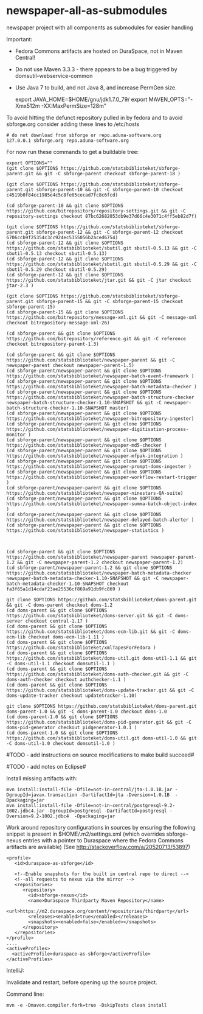 # newspaper-all-as-submodules
newspaper project with all components as submodules for easier handling

Important:

* Fedora Commons artifacts are hosted on DuraSpace, not in Maven Central!
* Do not use Maven 3.3.3 - there appears to be a bug triggered by domsutil-webservice-common
* Use Java 7 to build, and not Java 8, and increase PermGen size.

    export JAVA_HOME=$HOME/gnu/jdk1.7.0_79/
    export MAVEN_OPTS="-Xmx512m -XX:MaxPermSize=128m"


To avoid hitting the defunct repository pulled in by fedora and to avoid sbforge.org consider
adding these lines to /etc/hosts

    # do not download from sbforge or repo.aduna-software.org
    127.0.0.1 sbforge.org repo.aduna-software.org

For now run these commands to get a buildable tree:

    export OPTIONS=""
    (git clone $OPTIONS https://github.com/statsbiblioteket/sbforge-parent.git && git -C sbforge-parent checkout sbforge-parent-18 )

    (git clone $OPTIONS https://github.com/statsbiblioteket/sbforge-parent.git sbforge-parent-10 && git -C sbforge-parent-10 checkout c4519b0f84cc1985e4c5c8fe05cecad7fc8c6fcd)
 
    (cd sbforge-parent-10 && git clone $OPTIONS https://github.com/bitrepository/repository-settings.git && git -C repository-settings checkout 87bc62682053db9e37d66c4e3071c4ff5eb82d7f)

    (git clone $OPTIONS https://github.com/statsbiblioteket/sbforge-parent.git sbforge-parent-12 && git -C sbforge-parent-12 checkout 6706ccb9f25354c3cc924ec5355056b2aced6754)
    (cd sbforge-parent-12 && git clone $OPTIONS https://github.com/statsbiblioteket/sbutil.git sbutil-0.5.13 && git -C sbutil-0.5.13 checkout sbutil-0.5.13)
    (cd sbforge-parent-12 && git clone $OPTIONS https://github.com/statsbiblioteket/sbutil.git sbutil-0.5.29 && git -C sbutil-0.5.29 checkout sbutil-0.5.29)
    (cd sbforge-parent-12 && git clone $OPTIONS https://github.com/statsbiblioteket/jtar.git && git -C jtar checkout jtar-2.3 )

    (git clone $OPTIONS https://github.com/statsbiblioteket/sbforge-parent.git sbforge-parent-15 && git -C sbforge-parent-15 checkout sbforge-parent-15)
    (cd sbforge-parent-15 && git clone $OPTIONS https://github.com/bitrepository/message-xml.git && git -C message-xml checkout bitrepository-message-xml-26)

    (cd sbforge-parent && git clone $OPTIONS https://github.com/bitrepository/reference.git && git -C reference checkout bitrepository-parent-1.3)

    (cd sbforge-parent && git clone $OPTIONS https://github.com/statsbiblioteket/newspaper-parent && git -C newspaper-parent checkout newspaper-parent-1.5)
    (cd sbforge-parent/newspaper-parent && git clone $OPTIONS https://github.com/statsbiblioteket/newspaper-batch-event-framework )
    (cd sbforge-parent/newspaper-parent && git clone $OPTIONS https://github.com/statsbiblioteket/newspaper-batch-metadata-checker )
    (cd sbforge-parent/newspaper-parent && git clone $OPTIONS https://github.com/statsbiblioteket/newspaper-batch-structure-checker newspaper-batch-structure-checker-1.10-SNAPSHOT && git -C newspaper-batch-structure-checker-1.10-SNAPSHOT master)
    (cd sbforge-parent/newspaper-parent && git clone $OPTIONS https://github.com/statsbiblioteket/newspaper-bitrepository-ingester)
    (cd sbforge-parent/newspaper-parent && git clone $OPTIONS https://github.com/statsbiblioteket/newspaper-digitisation-process-monitor )
    (cd sbforge-parent/newspaper-parent && git clone $OPTIONS https://github.com/statsbiblioteket/newspaper-md5-checker )
    (cd sbforge-parent/newspaper-parent && git clone $OPTIONS https://github.com/statsbiblioteket/newspaper-mfpak-integration )
    (cd sbforge-parent/newspaper-parent && git clone $OPTIONS https://github.com/statsbiblioteket/newspaper-prompt-doms-ingester )
    (cd sbforge-parent/newspaper-parent && git clone $OPTIONS https://github.com/statsbiblioteket/newspaper-workflow-restart-trigger )
    (cd sbforge-parent/newspaper-parent && git clone $OPTIONS https://github.com/statsbiblioteket/newspaper-ninestars-QA-suite)
    (cd sbforge-parent/newspaper-parent && git clone $OPTIONS https://github.com/statsbiblioteket/newspaper-summa-batch-object-index )
    (cd sbforge-parent/newspaper-parent && git clone $OPTIONS https://github.com/statsbiblioteket/newspaper-delayed-batch-alerter )
    (cd sbforge-parent/newspaper-parent && git clone $OPTIONS https://github.com/statsbiblioteket/newspaper-statistics )



    (cd sbforge-parent && git clone $OPTIONS https://github.com/statsbiblioteket/newspaper-parent newspaper-parent-1.2 && git -C newspaper-parent-1.2 checkout newspaper-parent-1.2)
    (cd sbforge-parent/newspaper-parent-1.2 && git clone $OPTIONS https://github.com/statsbiblioteket/newspaper-batch-metadata-checker newspaper-batch-metadata-checker-1.10-SNAPSHOT && git -C newspaper-batch-metadata-checker-1.10-SNAPSHOT checkout fa3f65a1d14cdaf23ae25536cf869a91db9fc869 )

    git clone $OPTIONS https://github.com/statsbiblioteket/doms-parent.git && git -C doms-parent checkout doms-1.2
    (cd doms-parent && git clone $OPTIONS https://github.com/statsbiblioteket/doms-server.git && git -C doms-server checkout central-1.17 )
    (cd doms-parent && git clone $OPTIONS https://github.com/statsbiblioteket/doms-ecm-lib.git && git -C doms-ecm-lib checkout doms-ecm-lib-1.11 )
    (cd doms-parent && git clone $OPTIONS https://github.com/statsbiblioteket/xmlTapesForFedora )
    (cd doms-parent && git clone $OPTIONS https://github.com/statsbiblioteket/doms-util.git doms-util-1.1 && git -C doms-util-1.1 checkout domsutil-1.1 )
    (cd doms-parent && git clone $OPTIONS https://github.com/statsbiblioteket/doms-auth-checker.git && git -C doms-auth-checker checkout authchecker-1.1 )
    (cd doms-parent && git clone $OPTIONS https://github.com/statsbiblioteket/doms-update-tracker.git && git -C doms-update-tracker checkout updatetracker-1.10)

    git clone $OPTIONS https://github.com/statsbiblioteket/doms-parent.git doms-parent-1.0 && git -C doms-parent-1.0 checkout doms-1.0
    (cd doms-parent-1.0 && git clone $OPTIONS https://github.com/statsbiblioteket/doms-pid-generator.git && git -C doms-pid-generator checkout pidgenerator-1.0.1 )
    (cd doms-parent-1.0 && git clone $OPTIONS https://github.com/statsbiblioteket/doms-util.git doms-util-1.0 && git -C doms-util-1.0 checkout domsutil-1.0 )

#TODO - add instructions on source modifications to make build succeed#

#TODO - add notes on Eclipse#

Install missing artifacts with:

    mvn install:install-file -Dfile=not-in-central/jta-1.0.1B.jar -DgroupId=javax.transaction -DartifactId=jta -Dversion=1.0.1B  -Dpackaging=jar
    mvn install:install-file -Dfile=not-in-central/postgresql-9.2-1002.jdbc4.jar -DgroupId=postgresql -DartifactId=postgresql -Dversion=9.2-1002.jdbc4  -Dpackaging=jar

Work around repository configurations in sources by ensuring the following snippet
is present in $HOME/.m2/settings.xml (which overrides sbforge-nexus entries
with a pointer to Duraspace where the Fedora Commons artifacts are available)
(See http://stackoverflow.com/a/20520713/53897)

    <profile>
       <id>duraspace-as-sbforge</id>

       <!--Enable snapshots for the built in central repo to direct -->
       <!--all requests to nexus via the mirror -->
       <repositories>
	      <repository>
	        <id>sbforge-nexus</id>
            <name>Duraspace Thirdparty Maven Repository</name>
            <url>https://m2.duraspace.org/content/repositories/thirdparty</url>
	        <releases><enabled>true</enabled></releases>
	        <snapshots><enabled>false</enabled></snapshots>
	      </repository>
       </repositories>
    </profile>
    ....
    <activeProfiles>
      <activeProfile>duraspace-as-sbforge</activeProfile>
    </activeProfiles>

IntelliJ:

Invalidate and restart, before opening up the source project.


Command line:

    mvn -e -Dmaven.compiler.fork=true -DskipTests clean install

